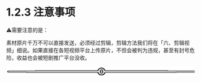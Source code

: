 # 1.2.3 注意事项

⚠️需要注意的是：

素材原片千万不可以直接发送，必须经过剪辑，剪辑方法我们将在「六、剪辑视频」细说。如果直接在各短视频平台上传原片，不但会被判为违规，甚至有封号危险，收益也会被短剧推广平台没收。

![](img/e3f2879ffbe01683a4abd019b77011d8.png)